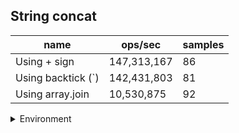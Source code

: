 ## String concat

|name|ops/sec|samples|
|-|-|-|
|Using + sign|147,313,167|86|
|Using backtick (`)|142,431,803|81|
|Using array.join|10,530,875|92|


<details>
<summary>Environment</summary>

* __Machine:__ linux x64 | 4 vCPUs | 15.2GB Mem
* __Run:__ Sat May 04 2024 01:18:11 GMT+0000 (Coordinated Universal Time)
</details>

<!--
{"environment":{"platform":"linux","arch":"x64","cpus":4,"totalMemory":15.245216369628906},"benchmarks":[{"name":"Using + sign","opsSec":147313167.2973734,"samples":6},{"name":"Using backtick (`)","opsSec":142431803.4125334,"samples":6},{"name":"Using array.join","opsSec":10530875.096400995,"samples":4}]}-->
